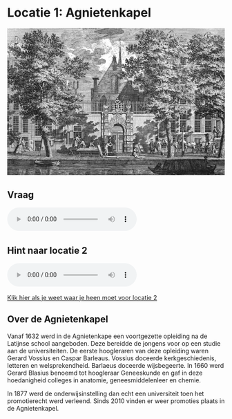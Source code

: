 # Locatie 1: Agnietenkapel
![](../img/agnietenkapel-banner.jpg)

## Vraag
<audio controls>
  <source src="https://raw.githubusercontent.com/robogast/blasius-speurtocht/master/mp3/stap1-vraag.mp3" type="audio/mpeg">
</audio>

## Hint naar locatie 2
<audio controls>
  <source src="https://raw.githubusercontent.com/robogast/blasius-speurtocht/master/mp3/stap2-hint.mp3" type="audio/mpeg">
</audio>

[Klik hier als je weet waar je heen moet voor locatie 2](locatie-2)

## Over de Agnietenkapel
Vanaf 1632 werd in de Agnietenkape een voortgezette opleiding na de Latijnse school aangeboden. Deze bereidde de jongens voor op een studie aan de universiteiten. De eerste hoogleraren van deze opleiding waren Gerard Vossius en Caspar Barleaus. Vossius doceerde kerkgeschiedenis, letteren en welsprekendheid. Barlaeus doceerde wijsbegeerte. In 1660 werd Gerard Blasius benoemd tot hoogleraar Geneeskunde en gaf in deze hoedanigheid colleges in anatomie, geneesmiddelenleer en chemie. 

In 1877 werd de onderwijsinstelling dan echt een universiteit toen het promotierecht werd verleend. Sinds 2010 vinden er weer promoties plaats in de Agnietenkapel.

